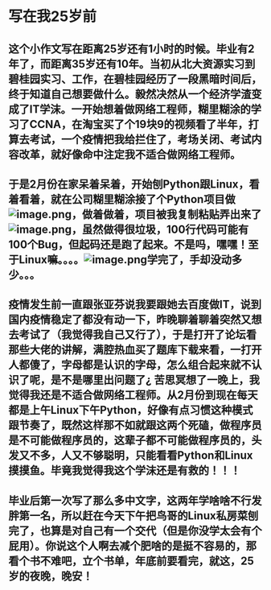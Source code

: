 # 写在我25岁前
这个小作文写在距离25岁还有1小时的时候。毕业有2年了，而距离35岁还有10年。当初从北大资源实习到碧桂园实习、工作，在碧桂园经历了一段黑暗时间后，终于知道自己想要做什么。毅然决然从一个经济学渣变成了IT学沫。一开始想着做网络工程师，糊里糊涂的学习了CCNA，在淘宝买了个19块9的视频看了半年，打算去考试，一个疫情把我给拦住了，考场关闭、考试内容改革，就好像命中注定我不适合做网络工程师。
---
于是2月份在家呆着呆着，开始刨Python跟Linux，看着看着，就在公司糊里糊涂接了个Python项目做![image.png](1)，做着做着，项目被我复制粘贴弄出来了![image.png](2)，虽然做得很垃圾，100行代码可能有100个Bug，但起码还是跑了起来。不是吗，嘿嘿！至于Linux嘛。。。。![image.png](0)学完了，手却没动多少。。。
---
疫情发生前一直跟张亚芬说我要跟她去百度做IT，说到国内疫情稳定了都没有动一下，昨晚聊着聊着突然又想去考试了（我觉得我自己又行了），于是打开了论坛看那些大佬的讲解，满腔热血买了题库下载来看，一打开人都傻了，字母都是认识的字母，怎么组合起来就不认识了呢，是不是哪里出问题了¿ 苦思冥想了一晚上，我觉得我还是不适合做网络工程师。从2月份到现在每天都是上午Linux下午Python，好像有点习惯这种模式跟节奏了，既然这样那不如就跟这两个死磕，做程序员是不可能做程序员的，这辈子都不可能做程序员的，头发又不多，人又不够聪明，只能看看Python和Linux摸摸鱼。毕竟我觉得我这个学沫还是有救的！！！
---
毕业后第一次写了那么多中文字，这两年学啥啥不行发胖第一名，所以赶在今天下午把鸟哥的Linux私房菜刨完了，也算是对自己有一个交代（但是你没学太会有个屁用）。你说这个人啊去减个肥啥的是挺不容易的，那看个书不难吧，立个书单，年底前要看完，就这，25岁的夜晚，晚安！
---


